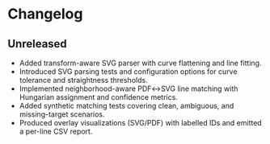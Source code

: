 # Changelog

## Unreleased
- Added transform-aware SVG parser with curve flattening and line fitting.
- Introduced SVG parsing tests and configuration options for curve tolerance and straightness thresholds.
- Implemented neighborhood-aware PDF↔SVG line matching with Hungarian assignment and confidence metrics.
- Added synthetic matching tests covering clean, ambiguous, and missing-target scenarios.
- Produced overlay visualizations (SVG/PDF) with labelled IDs and emitted a per-line CSV report.
